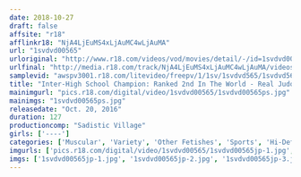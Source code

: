 ```yaml
---
date: 2018-10-27
draft: false
affsite: "r18"
afflinkr18: "NjA4LjEuMS4xLjAuMC4wLjAuMA"
url: "1svdvd00565"
urloriginal: "http://www.r18.com/videos/vod/movies/detail/-/id=1svdvd00565"
urlfinal: "http://media.r18.com/track/NjA4LjEuMS4xLjAuMC4wLjAuMA/videos/vod/movies/detail/-/id=1svdvd00565"
samplevid: "awspv3001.r18.com/litevideo/freepv/1/1sv/1svdvd565/1svdvd565_dmb_w.mp4"
title: "Inter-High School Champion: Ranked 2nd In The World - Real Judoka Mixed Martial Arts Master YUNI's Porn Debut"
mainimgurl: "pics.r18.com/digital/video/1svdvd00565/1svdvd00565ps.jpg"
mainimgs: "1svdvd00565ps.jpg"
releasedate: "Oct. 20, 2016"
duration: 127
productioncomp: "Sadistic Village"
girls: ['----']
categories: ['Muscular', 'Variety', 'Other Fetishes', 'Sports', 'Hi-Def']
imgurls: ['pics.r18.com/digital/video/1svdvd00565/1svdvd00565jp-1.jpg', 'pics.r18.com/digital/video/1svdvd00565/1svdvd00565jp-2.jpg', 'pics.r18.com/digital/video/1svdvd00565/1svdvd00565jp-3.jpg', 'pics.r18.com/digital/video/1svdvd00565/1svdvd00565jp-4.jpg', 'pics.r18.com/digital/video/1svdvd00565/1svdvd00565jp-5.jpg', 'pics.r18.com/digital/video/1svdvd00565/1svdvd00565jp-6.jpg', 'pics.r18.com/digital/video/1svdvd00565/1svdvd00565jp-7.jpg', 'pics.r18.com/digital/video/1svdvd00565/1svdvd00565jp-8.jpg', 'pics.r18.com/digital/video/1svdvd00565/1svdvd00565jp-9.jpg', 'pics.r18.com/digital/video/1svdvd00565/1svdvd00565jp-10.jpg', 'pics.r18.com/digital/video/1svdvd00565/1svdvd00565jp-11.jpg', 'pics.r18.com/digital/video/1svdvd00565/1svdvd00565jp-12.jpg', 'pics.r18.com/digital/video/1svdvd00565/1svdvd00565jp-13.jpg', 'pics.r18.com/digital/video/1svdvd00565/1svdvd00565jp-14.jpg', 'pics.r18.com/digital/video/1svdvd00565/1svdvd00565jp-15.jpg', 'pics.r18.com/digital/video/1svdvd00565/1svdvd00565jp-16.jpg', 'pics.r18.com/digital/video/1svdvd00565/1svdvd00565jp-17.jpg', 'pics.r18.com/digital/video/1svdvd00565/1svdvd00565jp-18.jpg', 'pics.r18.com/digital/video/1svdvd00565/1svdvd00565jp-19.jpg', 'pics.r18.com/digital/video/1svdvd00565/1svdvd00565jp-20.jpg']
imgs: ['1svdvd00565jp-1.jpg', '1svdvd00565jp-2.jpg', '1svdvd00565jp-3.jpg', '1svdvd00565jp-4.jpg', '1svdvd00565jp-5.jpg', '1svdvd00565jp-6.jpg', '1svdvd00565jp-7.jpg', '1svdvd00565jp-8.jpg', '1svdvd00565jp-9.jpg', '1svdvd00565jp-10.jpg', '1svdvd00565jp-11.jpg', '1svdvd00565jp-12.jpg', '1svdvd00565jp-13.jpg', '1svdvd00565jp-14.jpg', '1svdvd00565jp-15.jpg', '1svdvd00565jp-16.jpg', '1svdvd00565jp-17.jpg', '1svdvd00565jp-18.jpg', '1svdvd00565jp-19.jpg', '1svdvd00565jp-20.jpg']
---
```

